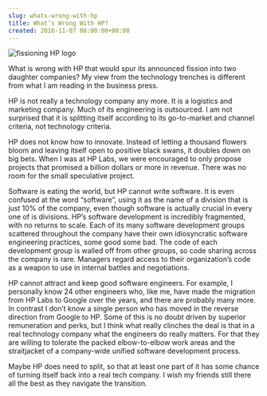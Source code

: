 ```yaml
---  
slug: whats-wrong-with-hp
title: What’s Wrong With HP?
created: 2016-11-07 08:00:00+00:00
---  
```

![fissioning HP logo][0]

[0]: img/1_9JTWGej6L6qab8STaaK16g.webp


What is wrong with HP that would spur its announced fission into two daughter companies? My view from the technology trenches is different from what I am reading in the business press.

HP is not really a technology company any more. It is a logistics and marketing company. Much of its engineering is outsourced. I am not surprised that it is splitting itself according to its go-to-market and channel criteria, not technology criteria.

HP does not know how to innovate. Instead of letting a thousand flowers bloom and leaving itself open to positive black swans, it doubles down on big bets. When I was at HP Labs, we were encouraged to only propose projects that promised a billion dollars or more in revenue. There was no room for the small speculative project.

Software is eating the world, but HP cannot write software. It is even confused at the word “software”, using it as the name of a division that is just 10% of the company, even though software is actually crucial in every one of is divisions. HP’s software development is incredibly fragmented, with no returns to scale. Each of its many software development groups scattered throughout the company have their own idiosyncratic software engineering practices, some good some bad. The code of each development group is walled off from other groups, so code sharing across the company is rare. Managers regard access to their organization’s code as a weapon to use in internal battles and negotiations.

HP cannot attract and keep good software engineers. For example, I personally know 24 other engineers who, like me, have made the migration from HP Labs to Google over the years, and there are probably many more. In contrast I don’t know a single person who has moved in the reverse direction from Google to HP. Some of this is no doubt driven by superior remuneration and perks, but I think what really clinches the deal is that in a real technology company what the engineers do really matters. For that they are willing to tolerate the packed elbow-to-elbow work areas and the straitjacket of a company-wide unified software development process.

Maybe HP does need to split, so that at least one part of it has some chance of turning itself back into a real tech company. I wish my friends still there all the best as they navigate the transition.
